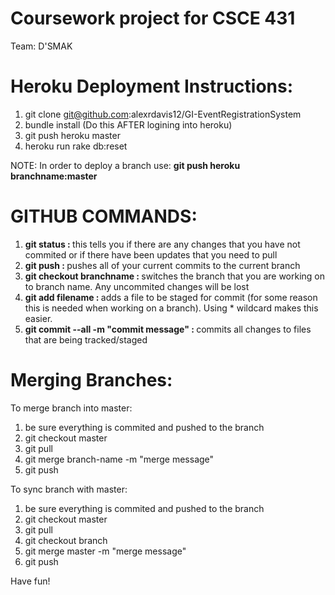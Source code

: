# Coursework project for CSCE 431

Team: D'SMAK

# Heroku Deployment Instructions:

1. git clone git@github.com:alexrdavis12/GI-EventRegistrationSystem
2. bundle install (Do this AFTER logining into heroku)
3. git push heroku master
4. heroku run rake db:reset

NOTE:
In order to deploy a branch use: <b>git push heroku branchname:master</b>

# GITHUB COMMANDS:
1. <b>git status : </b>this tells you if there are any changes that you have not commited or if there have been updates that you need to pull
2. <b>git push : </b> pushes all of your current commits to the current branch
3. <b>git checkout branchname : </b> switches the branch that you are working on to branch name. Any uncommited changes will be lost
4. <b>git add filename : </b> adds a file to be staged for commit (for some reason this is needed when working on a branch). Using * wildcard makes this easier.
5. <b>git commit --all -m "commit message" : </b> commits all changes to files that are being tracked/staged

# Merging Branches:
To merge branch into master:

1. be sure everything is commited and pushed to the branch
2. git checkout master
3. git pull
4. git merge branch-name -m "merge message"
5. git push

To sync branch with master:

1. be sure everything is commited and pushed to the branch
2. git checkout master
3. git pull
4. git checkout branch
5. git merge master -m "merge message"
6. git push

Have fun!
